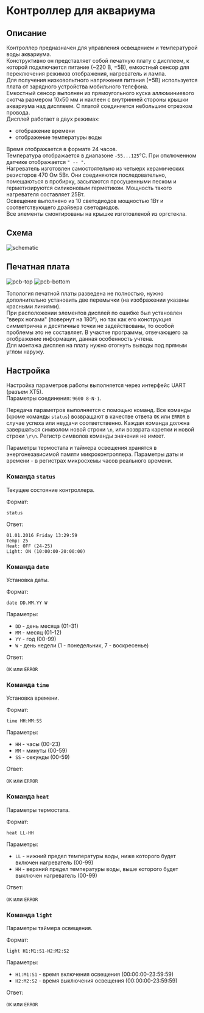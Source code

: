 # Контроллер для аквариума

## Описание
Контроллер предназначен для управления освещением и температурой воды аквариума.<br>
Конструктивно он представляет собой печатную плату с дисплеем, к которой подключается питание (~220 В, =5В), емкостный сенсор для переключения режимов отображения, нагреватель и лампа.<br>
Для получения низковольтного напряжения питания (=5В) используется плата от зарядного устройства мобильного телефона.<br>
Емкостный сенсор выполнен из прямоугольного куска аллюминиевого скотча размером 10х50 мм и наклеен с внутринней стороны крышки аквариума над дисплеем. С платой соединяется небольшим отрезком провода.<br> 
Дисплей работает в двух режимах:<br>
* отображение времени<br>
* отображение температуры воды<br>

Время отображается в формате 24 часов.<br>
Температура отображается в диапазоне `-55...125`°C. При отключенном датчике отображается `" -- "`.<br>
Нагреватель изготовлен самостоятельно из четыерх керамических резисторов 470 Ом 5Вт. Они соединяются последовательно, помещаються в пробирку, засыпаются просушенными песком и герметизируются силиконовым герметиком. Мощность такого нагревателя составляет 25Вт.<br>
Освещение выполнено из 10 светодиодов мощностью 1Вт и соответствующего драйвера светодиодов.<br>
Все элементы смонтированы на крышке изготовленой из оргстекла.

## Схема
![schematic](https://raw.github.com/baranovskiykonstantin/aquarium/master/aquarium-schematic.png)

## Печатная плата
![pcb-top](https://raw.github.com/baranovskiykonstantin/aquarium/master/aquarium-pcb-top.png)
![pcb-bottom](https://raw.github.com/baranovskiykonstantin/aquarium/master/aquarium-pcb-bottom.png)

Топология печатной платы разведена не полностью, нужно дополнительно установить две перемычки (на изображении указаны красными линиями).<br>
При расположении элементов дисплей по ошибке был установлен "вверх ногами" (повернут на 180°), но так как его конструкция симметрична и десятичные точки не задействованы, то особой проблемы это не составляет. В участке программы, отвечающего за отображение информации, данная особенность учтена.<br>
Для монтажа дисплея на плату нужно отогнуть выводы под прямым углом наружу.

## Настройка
Настройка параметров работы выполняется через интерфейс UART (разъем XT5).<br>
Параметры соединения: `9600 8-N-1`.

Передача параметров выполняется с помощью команд. Все команды (кроме команды `status`) возвращают в качестве 
ответа `OK` или `ERROR` в случае успеха или неудачи соответственно. Каждая команда должна завершаться символом новой 
строки `\n`, или возврата каретки и новой строки `\r\n`. Регистр символов команды значения не имеет.

Параметры термостата и таймера освещения хранятся в энергонезависимой памяти микроконтроллера. 
Параметры даты и времени - в регистрах микросхемы часов реального времени.

### Команда `status`
Текущее состояние контроллера.

Формат:

`status`

Ответ:

`01.01.2016 Friday 13:29:59`<br>
`Temp: 25`<br>
`Heat: OFF (24-25)`<br>
`Light: ON (10:00:00-20:00:00)`

### Команда `date`
Установка даты.

Формат:

`date DD.MM.YY W`

Параметры:<br>
* `DD` - день месяца (01-31)
* `MM` - месяц (01-12)
* `YY` - год (00-99)
* `W` - день недели (1 - понедельник, 7 - воскресенье)

Ответ:

`OK` или `ERROR`

### Команда `time`
Установка времени.

Формат:

`time HH:MM:SS`

Параметры:<br>
* `HH` - часы (00-23)
* `MM` - минуты (00-59)
* `SS` - секунды (00-59)

Ответ:

`OK` или `ERROR`

### Команда `heat`
Параметры термостата.

Формат:

`heat LL-HH`

Параметры:<br>
* `LL` - нижний предел температуры воды, ниже которого будет включен нагреватель (00-99)
* `HH` - верхний предел температуры воды, выше которого будет выключен нагреватель (00-99)

Ответ:

`OK` или `ERROR`

### Команда `light`
Параметры таймера освещения.

Формат:

`light H1:M1:S1-H2:M2:S2`

Параметры:<br>
* `H1:M1:S1` - время включения освещения (00:00:00-23:59:59)
* `H2:M2:S2` - время выключения освещения (00:00:00-23:59:59)

Ответ:

`OK` или `ERROR`
